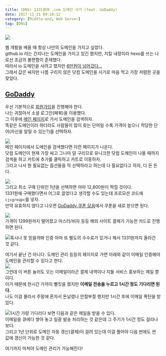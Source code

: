 ```yaml
---
title: (DNS) 1331원에 .com 도메인 사기 (feat. GoDaddy)
date: 2017-11-21 09:10:12
category: [Middle-end, Web Server]
tag: [DNS]
---
```

![](thumb.png)

웹 개발을 배울 때 항상 나만의 도메인을 가지고 싶었다.  
github.io 라는 간지나는 도메인을 가지고 있긴 했지만, 지킬 내장이라 hexo를 쓰는 나로선 조금의 불편함이 존재했다.  
따라서 io 도메인을 사려고 했지만 [6만원이 넘어갔다...](https://kr.godaddy.com/tlds/io-domain)  
그래서 값은 싸지만 나름 구리지 않은 닷컴 도메인을 사기로 마음 먹고 가장 저렴한 곳을 찾았다.  

## [GoDaddy](https://godaddy.com)
우선 기본적으로 [회원가입](https://sso.godaddy.com/account/create?realm=idp&path=%2F&app=mya)을 진행해야 한다.  
나는 귀찮아서 소셜 로그인(페북)을 이용했다.  
그 이후에 [메인 페이지](https://godaddy.com)로 가서 도메인을 검색하자.  
똑같은 도메인이라 하더라도 사람들이 많이 찾는 단어일 수록 가격이 높으니 적당한 단어(자신을 알릴 수 있는?)를 선택하자.  

![](01.png)  
메인 페이지에서 도메인을 검색했다면 이런 페이지가 나온다.  
닷컴 도메인이 현재 가장 싸고 그나마 덜 구리므로 유니크한 닷컴 도메인이 나올 때까지 검색을 하고 카트에 추가를 클릭하고 카트로 이동하자.  
그리고 나서 뭔 필요없는 옵션들을 막 선택하라고 하는데 다 필요없다고 하자, 다 돈 든다.  

![](02.png)  
그리고 최소 구매 단위인 1년을 선택하면 아마 12,800원이 찍힐 것이다.  
1331원에 구매했다면서 어그로 끌었다고 생각할 수도 있는데 프로모션 코드에 `cjcgroupc`를 넣자.  
만약 유효하지 않다고 나오면 [GoDaddy 쿠폰 모음](https://www.groupon.com/coupons/stores/godaddy.com)에서 쿠폰을 새로 받으면 된다.  

![](03.png)  
가격이 1299원까지 떨어졌고 마스터/비자 등등 해외 사이트 결제가 가능한 카드로 진행하면 된다.  

![혹시나 못 믿을까봐 인증](04.png)
아마 또 별도의 수수료가 있거나 해서 1331원까지 올라간 것 같다.  

여기서 끝난 건 아니다. 도메인 관리 등등의 페이지로 가면 아래와 같이 이메일 인증해야 도메인을 관리할 수 있다고 한다.  
![](05.png)  
그런데 이 버튼 눌러도 오는 이메일이라곤 결제 내역이나 지들 서비스 홍보하는 메일 뿐이다.  
이거 때문에 한시간 가까이 뻘짓을 했지만 **이메일 전송을 누르고 1시간 정도 기다리면 된다.**  
나도 이걸 몰라서 주말에 혼자서 돈날렸나 안절부절 했지만 1시간 후에 이메일 폭탄을 받았다.  

![1시간 가량 기다리다 보면 다음과 같은 메일을 받을 수 있다.](06.png)  
이메일을 큐에다 쌓아 놓고 일괄 발송 처리하는 것 같은데 그 주기가 1시간 정도 걸리나보다.  
그리고 1년 단위로 도메인 자동 갱신(결제)이 걸려 있는데 이걸 풀어야 다음 번에도 싼 값에 갱신이 가능한 것 같다.  

여기까지 마쳐야 도메인 관리가 가능해진다!